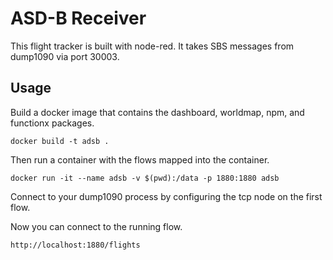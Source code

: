 # ASD-B Receiver

This flight tracker is built with node-red. It takes SBS messages from dump1090 via
port 30003.

## Usage

Build a docker image that contains the dashboard, worldmap, npm, and functionx packages.

`docker build -t adsb .`

Then run a container with the flows mapped into the container.

`docker run -it --name adsb -v $(pwd):/data -p 1880:1880 adsb`

Connect to your dump1090 process by configuring the tcp node on the first flow.

Now you can connect to the running flow.

`http://localhost:1880/flights`
